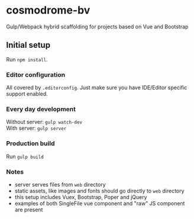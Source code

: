 # cosmodrome-bv
Gulp/Webpack hybrid scaffolding for projects based on Vue and Bootstrap

## Initial setup

Run `npm install`.

### Editor configuration

All covered by `.editorconfig`. Just make sure you have IDE/Editor specific support enabled.

### Every day development

Without server: `gulp watch-dev`  
With server: `gulp server`

### Production build
Run `gulp build`

### Notes

- server serves files from `web` directory
- static assets, like images and fonts should go directly to `web` directory
- this setup includes Vuex, Bootstrap, Poper and jQuery
- examples of both SingleFile vue component and "raw" JS component are present
